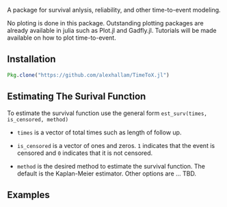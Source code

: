 A package for survival anlysis, reliability, and other time-to-event modeling. 

No ploting is done in this package. Outstanding plotting packages are already available in julia such as Plot.jl and Gadfly.jl. Tutorials will be made available on how to plot time-to-event.

Installation
---

```julia
Pkg.clone("https://github.com/alexhallam/TimeToX.jl")
```

Estimating The Surival Function
---

To estimate the survival function use the general form `est_surv(times, is_censored, method)`

* `times` is a vector of total times such as length of follow up.

* `is_censored` is a vector of ones and zeros. `1` indicates that the event is censored and `0` indicates that it is not censored. 

* `method` is the desired method to estimate the survival function. The default is the Kaplan-Meier estimator. Other options are ... TBD.

Examples
---


